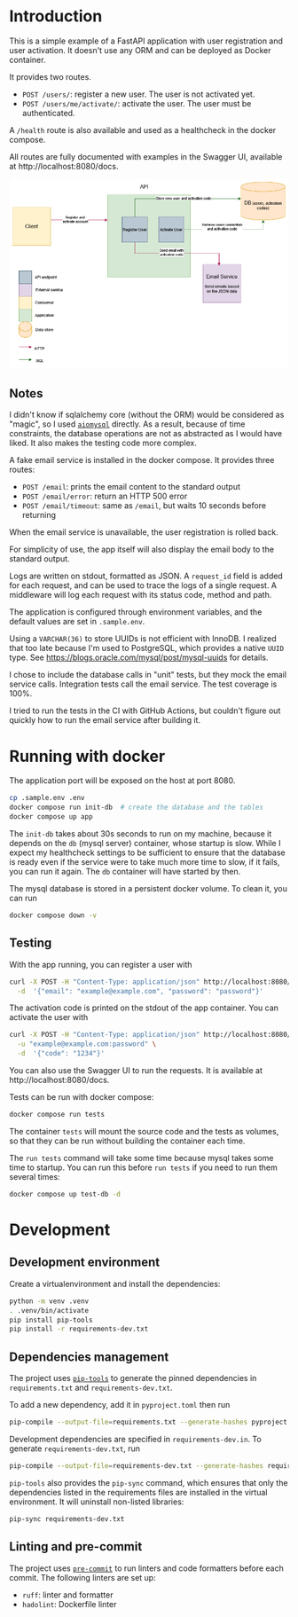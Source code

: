 # Introduction

This is a simple example of a FastAPI application with user registration and user activation.
It doesn't use any ORM and can be deployed as Docker container.

It provides two routes.

 - `POST /users/`: register a new user. The user is not activated yet.
 - `POST /users/me/activate/`: activate the user. The user must be authenticated.

A `/health` route is also available and used as a healthcheck in the docker compose.

All routes are fully documented with examples in the Swagger UI, available at http://localhost:8080/docs.

![Architecture digaram](./architecture.png)

## Notes

I didn't know if sqlalchemy core (without the ORM) would be considered as "magic",
so I used [`aiomysql`](https://aiomysql.readthedocs.io) directly. As a result, because of time constraints,
the database operations are not as abstracted as I would have liked. It also makes
the testing code more complex.

A fake email service is installed in the docker compose. It provides three routes:

 - `POST /email`: prints the email content to the standard output
 - `POST /email/error`: return an HTTP 500 error
 - `POST /email/timeout`: same as `/email`, but waits 10 seconds before returning

When the email service is unavailable, the user registration is rolled back.

For simplicity of use, the app itself will also display the email body to the standard output.

Logs are written on stdout, formatted as JSON. A `request_id` field is added for each request,
and can be used to trace the logs of a single request. A middleware will log each request with its status code,
method and path.

The application is configured through environment variables, and the default values are set in `.sample.env`.

Using a `VARCHAR(36)` to store UUIDs is not efficient with InnoDB. I realized that too late because I'm used to
PostgreSQL, which provides a native `UUID` type.
See https://blogs.oracle.com/mysql/post/mysql-uuids for details.

I chose to include the database calls in "unit" tests, but they mock the email service calls.
Integration tests call the email service. The test coverage is 100%.

I tried to run the tests in the CI with GitHub Actions, but couldn't figure out quickly how to run the email service
after building it.


# Running with docker

The application port will be exposed on the host at port 8080.

```bash
cp .sample.env .env
docker compose run init-db  # create the database and the tables
docker compose up app
```

The `init-db` takes about 30s seconds to run on my machine, because it depends on the `db` (mysql server) container,
whose startup is slow. While I expect my healthcheck settings to be sufficient to ensure that the database is ready
even if the service were to take much more time to slow, if it fails, you can run it again. The `db` container will
have started by then.

The mysql database is stored in a persistent docker volume. To clean it, you can run

```bash
docker compose down -v
```

## Testing

With the app running, you can register a user with

```bash
curl -X POST -H "Content-Type: application/json" http://localhost:8080/users/  \
  -d  '{"email": "example@example.com", "password": "password"}'
```

The activation code is printed on the stdout of the app container. You can activate the user with

```bash
curl -X POST -H "Content-Type: application/json" http://localhost:8080/users/me/activate/  \
  -u "example@example.com:password" \
  -d  '{"code": "1234"}'
````

You can also use the Swagger UI to run the requests. It is available at http://localhost:8080/docs.

Tests can be run with docker compose:

```bash
docker compose run tests
```

The container `tests` will mount the source code and the tests as volumes, so that they can be run without building
the container each time.

The `run tests` command will take some time because mysql takes some time to startup. You can run this before `run tests`
if you need to run them several times:

```bash
docker compose up test-db -d
```

# Development

## Development environment

Create a virtualenvironment and install the dependencies:

```bash
python -m venv .venv
. .venv/bin/activate
pip install pip-tools
pip install -r requirements-dev.txt
```


## Dependencies management

The project uses [`pip-tools`](https://github.com/jazzband/pip-tools) to generate the pinned dependencies in `requirements.txt` and `requirements-dev.txt`.

To add a new dependency, add it in `pyproject.toml` then run

```bash
pip-compile --output-file=requirements.txt --generate-hashes pyproject.toml
```

Development dependencies are specified in `requirements-dev.in`. To generate `requirements-dev.txt`, run

```bash
pip-compile --output-file=requirements-dev.txt --generate-hashes requirements-dev.in
```

`pip-tools` also provides the `pip-sync` command, which ensures that only the dependencies listed in the requirements
files are installed in the virtual environment. It will uninstall non-listed libraries:

```bash
pip-sync requirements-dev.txt
```

## Linting and pre-commit

The project uses [`pre-commit`](https://pre-commit.com/) to run linters and code formatters before each commit.
The following linters are set up:

 - `ruff`: linter and formatter
 - `hadolint`: Dockerfile linter
